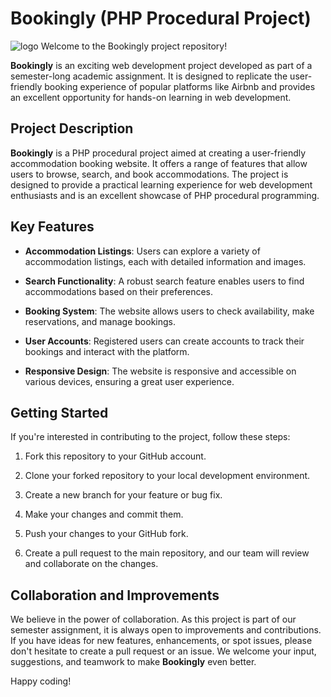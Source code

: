 # Bookingly (PHP Procedural Project)

![logo](img/BOOKINGLY.pn)
Welcome to the Bookingly project repository!

**Bookingly** is an exciting web development project developed as part of a semester-long academic assignment. It is designed to replicate the user-friendly booking experience of popular platforms like Airbnb and provides an excellent opportunity for hands-on learning in web development.

## Project Description

**Bookingly** is a PHP procedural project aimed at creating a user-friendly accommodation booking website. It offers a range of features that allow users to browse, search, and book accommodations. The project is designed to provide a practical learning experience for web development enthusiasts and is an excellent showcase of PHP procedural programming.

## Key Features

- **Accommodation Listings**: Users can explore a variety of accommodation listings, each with detailed information and images.

- **Search Functionality**: A robust search feature enables users to find accommodations based on their preferences.

- **Booking System**: The website allows users to check availability, make reservations, and manage bookings.

- **User Accounts**: Registered users can create accounts to track their bookings and interact with the platform.

- **Responsive Design**: The website is responsive and accessible on various devices, ensuring a great user experience.

## Getting Started

If you're interested in contributing to the project, follow these steps:

1. Fork this repository to your GitHub account.

2. Clone your forked repository to your local development environment.

3. Create a new branch for your feature or bug fix.

4. Make your changes and commit them.

5. Push your changes to your GitHub fork.

6. Create a pull request to the main repository, and our team will review and collaborate on the changes.

## Collaboration and Improvements

We believe in the power of collaboration. As this project is part of our semester assignment, it is always open to improvements and contributions. If you have ideas for new features, enhancements, or spot issues, please don't hesitate to create a pull request or an issue. We welcome your input, suggestions, and teamwork to make **Bookingly** even better.



Happy coding!

